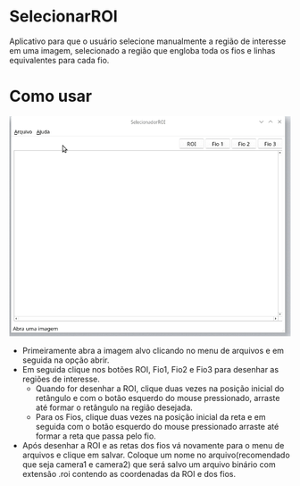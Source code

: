 # SelecionarROI
Aplicativo para que o usuário selecione manualmente a região de interesse em uma imagem, selecionado a região que engloba toda os fios e linhas equivalentes para cada fio.

# Como usar
![Gif do tutorial](https://raw.githubusercontent.com/esh64/SelecionarROI/master/SelecionarROI.gif)

* Primeiramente abra a imagem alvo clicando no menu de arquivos e em seguida na opção abrir.
* Em seguida clique nos botões ROI, Fio1, Fio2 e Fio3 para desenhar as regiões de interesse.
  * Quando for desenhar a ROI, clique duas vezes na posição inicial do retângulo e com o botão esquerdo do mouse pressionado, arraste até formar o retângulo na região desejada.
  * Para os Fios, clique duas vezes na posição inicial da reta e em seguida com o botão esquerdo do mouse pressionado arraste até formar a reta que passa pelo fio.
* Após desenhar a ROI e as retas dos fios vá novamente para o menu de arquivos e clique em salvar. Coloque um nome no arquivo(recomendado que seja camera1 e camera2) que será salvo um arquivo binário com extensão .roi contendo as coordenadas da ROI e dos fios.
